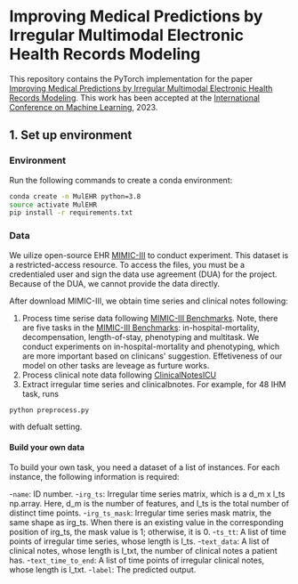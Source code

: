 # Improving Medical Predictions by Irregular Multimodal Electronic Health Records Modeling

This repository contains the PyTorch implementation for the paper [Improving Medical Predictions by Irregular Multimodal Electronic Health Records Modeling](https://arxiv.org/abs/2210.12156).
This work has been accepted at the [International Conference on Machine Learning](https://icml.cc/), 2023. 

## 1. Set up environment

### Environment
Run the following commands to create a conda environment:
```bash
conda create -n MulEHR python=3.8
source activate MulEHR
pip install -r requirements.txt
```

### Data 
We uilize open-source EHR [MIMIC-III](https://physionet.org/content/mimiciii/1.4/) to conduct experiment. This dataset is a restricted-access resource. To access the files, you must be a credentialed user and sign the data use agreement (DUA) for the project. Because of the DUA, we cannot provide the data directly.

After download MIMIC-III, we obtain time series and clinical notes following: 

1. Process time serise data following [MIMIC-III Benchmarks](https://github.com/YerevaNN/mimic3-benchmarks). Note, there are five tasks in the [MIMIC-III Benchmarks](https://github.com/YerevaNN/mimic3-benchmarks): in-hospital-mortality, decompensation, length-of-stay, phenotyping and multitask. We conduct experiments on in-hospital-mortality and phenotyping, which are more important based on clinicans' suggestion. Effetiveness of our model on other tasks are leveage as furture works.
2. Process clinical note data following [ClinicalNotesICU](https://github.com/kaggarwal/ClinicalNotesICU)
3. Extract irregular time series and clinicalbnotes.
For example, for 48 IHM task, runs

```bash
python preprocess.py
```
with defualt setting. 

#### Build your own data
To build your own task, you need a dataset of a list of instances. For each instance, the following information is required:

-`name`: ID number.
-`irg_ts`: Irregular time series matrix, which is a d_m x l_ts np.array. Here, d_m is the number of features, and l_ts is the total number of distinct time points.
-`irg_ts_mask`: Irregular time series mask matrix, the same shape as irg_ts. When there is an existing value in the corresponding position of irg_ts, the mask value is 1; otherwise, it is 0.
-`ts_tt`: A list of time points of irregular time series, whose length is l_ts.
-`text_data`: A list of clinical notes, whose length is l_txt, the number of clinical notes a patient has.
-`text_time_to_end`: A list of time points of irregular clinical notes, whose length is l_txt.
-`label`: The predicted output.

